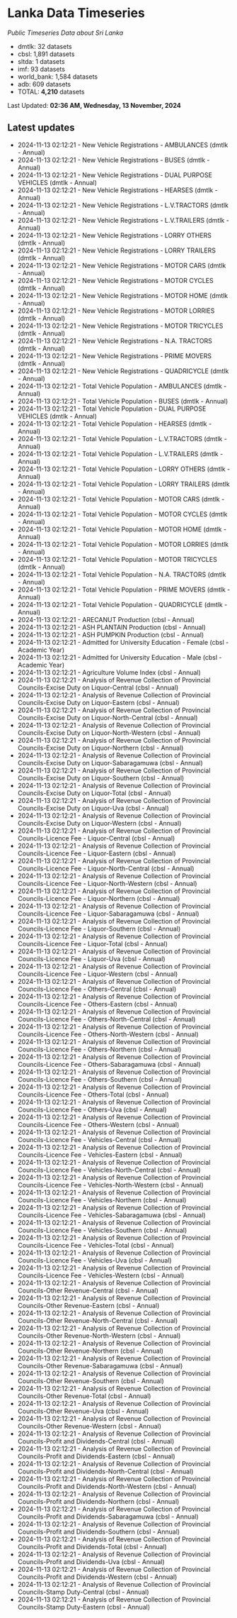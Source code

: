 # Lanka Data Timeseries
*Public Timeseries Data about Sri Lanka*

* dmtlk: 32 datasets
* cbsl: 1,891 datasets
* sltda: 1 datasets
* imf: 93 datasets
* world_bank: 1,584 datasets
* adb: 609 datasets
* TOTAL: **4,210** datasets

Last Updated: **02:36 AM, Wednesday, 13 November, 2024**

## Latest updates

* 2024-11-13 02:12:21 - New Vehicle Registrations - AMBULANCES (dmtlk - Annual)
* 2024-11-13 02:12:21 - New Vehicle Registrations - BUSES (dmtlk - Annual)
* 2024-11-13 02:12:21 - New Vehicle Registrations - DUAL PURPOSE VEHICLES (dmtlk - Annual)
* 2024-11-13 02:12:21 - New Vehicle Registrations - HEARSES (dmtlk - Annual)
* 2024-11-13 02:12:21 - New Vehicle Registrations - L.V.TRACTORS (dmtlk - Annual)
* 2024-11-13 02:12:21 - New Vehicle Registrations - L.V.TRAILERS (dmtlk - Annual)
* 2024-11-13 02:12:21 - New Vehicle Registrations - LORRY OTHERS (dmtlk - Annual)
* 2024-11-13 02:12:21 - New Vehicle Registrations - LORRY TRAILERS (dmtlk - Annual)
* 2024-11-13 02:12:21 - New Vehicle Registrations - MOTOR CARS (dmtlk - Annual)
* 2024-11-13 02:12:21 - New Vehicle Registrations - MOTOR CYCLES (dmtlk - Annual)
* 2024-11-13 02:12:21 - New Vehicle Registrations - MOTOR HOME (dmtlk - Annual)
* 2024-11-13 02:12:21 - New Vehicle Registrations - MOTOR LORRIES (dmtlk - Annual)
* 2024-11-13 02:12:21 - New Vehicle Registrations - MOTOR TRICYCLES (dmtlk - Annual)
* 2024-11-13 02:12:21 - New Vehicle Registrations - N.A. TRACTORS (dmtlk - Annual)
* 2024-11-13 02:12:21 - New Vehicle Registrations - PRIME MOVERS (dmtlk - Annual)
* 2024-11-13 02:12:21 - New Vehicle Registrations - QUADRICYCLE (dmtlk - Annual)
* 2024-11-13 02:12:21 - Total Vehicle Population - AMBULANCES (dmtlk - Annual)
* 2024-11-13 02:12:21 - Total Vehicle Population - BUSES (dmtlk - Annual)
* 2024-11-13 02:12:21 - Total Vehicle Population - DUAL PURPOSE VEHICLES (dmtlk - Annual)
* 2024-11-13 02:12:21 - Total Vehicle Population - HEARSES (dmtlk - Annual)
* 2024-11-13 02:12:21 - Total Vehicle Population - L.V.TRACTORS (dmtlk - Annual)
* 2024-11-13 02:12:21 - Total Vehicle Population - L.V.TRAILERS (dmtlk - Annual)
* 2024-11-13 02:12:21 - Total Vehicle Population - LORRY OTHERS (dmtlk - Annual)
* 2024-11-13 02:12:21 - Total Vehicle Population - LORRY TRAILERS (dmtlk - Annual)
* 2024-11-13 02:12:21 - Total Vehicle Population - MOTOR CARS (dmtlk - Annual)
* 2024-11-13 02:12:21 - Total Vehicle Population - MOTOR CYCLES (dmtlk - Annual)
* 2024-11-13 02:12:21 - Total Vehicle Population - MOTOR HOME (dmtlk - Annual)
* 2024-11-13 02:12:21 - Total Vehicle Population - MOTOR LORRIES (dmtlk - Annual)
* 2024-11-13 02:12:21 - Total Vehicle Population - MOTOR TRICYCLES (dmtlk - Annual)
* 2024-11-13 02:12:21 - Total Vehicle Population - N.A. TRACTORS (dmtlk - Annual)
* 2024-11-13 02:12:21 - Total Vehicle Population - PRIME MOVERS (dmtlk - Annual)
* 2024-11-13 02:12:21 - Total Vehicle Population - QUADRICYCLE (dmtlk - Annual)
* 2024-11-13 02:12:21 - ARECANUT Production (cbsl - Annual)
* 2024-11-13 02:12:21 - ASH PLANTAIN Production (cbsl - Annual)
* 2024-11-13 02:12:21 - ASH PUMPKIN Production (cbsl - Annual)
* 2024-11-13 02:12:21 - Admitted for University Education - Female (cbsl - Academic Year)
* 2024-11-13 02:12:21 - Admitted for University Education - Male (cbsl - Academic Year)
* 2024-11-13 02:12:21 - Agriculture Volume Index (cbsl - Annual)
* 2024-11-13 02:12:21 - Analysis of Revenue Collection of Provincial Councils-Excise Duty on Liquor-Central (cbsl - Annual)
* 2024-11-13 02:12:21 - Analysis of Revenue Collection of Provincial Councils-Excise Duty on Liquor-Eastern (cbsl - Annual)
* 2024-11-13 02:12:21 - Analysis of Revenue Collection of Provincial Councils-Excise Duty on Liquor-North-Central (cbsl - Annual)
* 2024-11-13 02:12:21 - Analysis of Revenue Collection of Provincial Councils-Excise Duty on Liquor-North-Western (cbsl - Annual)
* 2024-11-13 02:12:21 - Analysis of Revenue Collection of Provincial Councils-Excise Duty on Liquor-Northern (cbsl - Annual)
* 2024-11-13 02:12:21 - Analysis of Revenue Collection of Provincial Councils-Excise Duty on Liquor-Sabaragamuwa (cbsl - Annual)
* 2024-11-13 02:12:21 - Analysis of Revenue Collection of Provincial Councils-Excise Duty on Liquor-Southern (cbsl - Annual)
* 2024-11-13 02:12:21 - Analysis of Revenue Collection of Provincial Councils-Excise Duty on Liquor-Total (cbsl - Annual)
* 2024-11-13 02:12:21 - Analysis of Revenue Collection of Provincial Councils-Excise Duty on Liquor-Uva (cbsl - Annual)
* 2024-11-13 02:12:21 - Analysis of Revenue Collection of Provincial Councils-Excise Duty on Liquor-Western (cbsl - Annual)
* 2024-11-13 02:12:21 - Analysis of Revenue Collection of Provincial Councils-Licence Fee - Liquor-Central (cbsl - Annual)
* 2024-11-13 02:12:21 - Analysis of Revenue Collection of Provincial Councils-Licence Fee - Liquor-Eastern (cbsl - Annual)
* 2024-11-13 02:12:21 - Analysis of Revenue Collection of Provincial Councils-Licence Fee - Liquor-North-Central (cbsl - Annual)
* 2024-11-13 02:12:21 - Analysis of Revenue Collection of Provincial Councils-Licence Fee - Liquor-North-Western (cbsl - Annual)
* 2024-11-13 02:12:21 - Analysis of Revenue Collection of Provincial Councils-Licence Fee - Liquor-Northern (cbsl - Annual)
* 2024-11-13 02:12:21 - Analysis of Revenue Collection of Provincial Councils-Licence Fee - Liquor-Sabaragamuwa (cbsl - Annual)
* 2024-11-13 02:12:21 - Analysis of Revenue Collection of Provincial Councils-Licence Fee - Liquor-Southern (cbsl - Annual)
* 2024-11-13 02:12:21 - Analysis of Revenue Collection of Provincial Councils-Licence Fee - Liquor-Total (cbsl - Annual)
* 2024-11-13 02:12:21 - Analysis of Revenue Collection of Provincial Councils-Licence Fee - Liquor-Uva (cbsl - Annual)
* 2024-11-13 02:12:21 - Analysis of Revenue Collection of Provincial Councils-Licence Fee - Liquor-Western (cbsl - Annual)
* 2024-11-13 02:12:21 - Analysis of Revenue Collection of Provincial Councils-Licence Fee - Others-Central (cbsl - Annual)
* 2024-11-13 02:12:21 - Analysis of Revenue Collection of Provincial Councils-Licence Fee - Others-Eastern (cbsl - Annual)
* 2024-11-13 02:12:21 - Analysis of Revenue Collection of Provincial Councils-Licence Fee - Others-North-Central (cbsl - Annual)
* 2024-11-13 02:12:21 - Analysis of Revenue Collection of Provincial Councils-Licence Fee - Others-North-Western (cbsl - Annual)
* 2024-11-13 02:12:21 - Analysis of Revenue Collection of Provincial Councils-Licence Fee - Others-Northern (cbsl - Annual)
* 2024-11-13 02:12:21 - Analysis of Revenue Collection of Provincial Councils-Licence Fee - Others-Sabaragamuwa (cbsl - Annual)
* 2024-11-13 02:12:21 - Analysis of Revenue Collection of Provincial Councils-Licence Fee - Others-Southern (cbsl - Annual)
* 2024-11-13 02:12:21 - Analysis of Revenue Collection of Provincial Councils-Licence Fee - Others-Total (cbsl - Annual)
* 2024-11-13 02:12:21 - Analysis of Revenue Collection of Provincial Councils-Licence Fee - Others-Uva (cbsl - Annual)
* 2024-11-13 02:12:21 - Analysis of Revenue Collection of Provincial Councils-Licence Fee - Others-Western (cbsl - Annual)
* 2024-11-13 02:12:21 - Analysis of Revenue Collection of Provincial Councils-Licence Fee - Vehicles-Central (cbsl - Annual)
* 2024-11-13 02:12:21 - Analysis of Revenue Collection of Provincial Councils-Licence Fee - Vehicles-Eastern (cbsl - Annual)
* 2024-11-13 02:12:21 - Analysis of Revenue Collection of Provincial Councils-Licence Fee - Vehicles-North-Central (cbsl - Annual)
* 2024-11-13 02:12:21 - Analysis of Revenue Collection of Provincial Councils-Licence Fee - Vehicles-North-Western (cbsl - Annual)
* 2024-11-13 02:12:21 - Analysis of Revenue Collection of Provincial Councils-Licence Fee - Vehicles-Northern (cbsl - Annual)
* 2024-11-13 02:12:21 - Analysis of Revenue Collection of Provincial Councils-Licence Fee - Vehicles-Sabaragamuwa (cbsl - Annual)
* 2024-11-13 02:12:21 - Analysis of Revenue Collection of Provincial Councils-Licence Fee - Vehicles-Southern (cbsl - Annual)
* 2024-11-13 02:12:21 - Analysis of Revenue Collection of Provincial Councils-Licence Fee - Vehicles-Total (cbsl - Annual)
* 2024-11-13 02:12:21 - Analysis of Revenue Collection of Provincial Councils-Licence Fee - Vehicles-Uva (cbsl - Annual)
* 2024-11-13 02:12:21 - Analysis of Revenue Collection of Provincial Councils-Licence Fee - Vehicles-Western (cbsl - Annual)
* 2024-11-13 02:12:21 - Analysis of Revenue Collection of Provincial Councils-Other Revenue-Central (cbsl - Annual)
* 2024-11-13 02:12:21 - Analysis of Revenue Collection of Provincial Councils-Other Revenue-Eastern (cbsl - Annual)
* 2024-11-13 02:12:21 - Analysis of Revenue Collection of Provincial Councils-Other Revenue-North-Central (cbsl - Annual)
* 2024-11-13 02:12:21 - Analysis of Revenue Collection of Provincial Councils-Other Revenue-North-Western (cbsl - Annual)
* 2024-11-13 02:12:21 - Analysis of Revenue Collection of Provincial Councils-Other Revenue-Northern (cbsl - Annual)
* 2024-11-13 02:12:21 - Analysis of Revenue Collection of Provincial Councils-Other Revenue-Sabaragamuwa (cbsl - Annual)
* 2024-11-13 02:12:21 - Analysis of Revenue Collection of Provincial Councils-Other Revenue-Southern (cbsl - Annual)
* 2024-11-13 02:12:21 - Analysis of Revenue Collection of Provincial Councils-Other Revenue-Total (cbsl - Annual)
* 2024-11-13 02:12:21 - Analysis of Revenue Collection of Provincial Councils-Other Revenue-Uva (cbsl - Annual)
* 2024-11-13 02:12:21 - Analysis of Revenue Collection of Provincial Councils-Other Revenue-Western (cbsl - Annual)
* 2024-11-13 02:12:21 - Analysis of Revenue Collection of Provincial Councils-Profit and Dividends-Central (cbsl - Annual)
* 2024-11-13 02:12:21 - Analysis of Revenue Collection of Provincial Councils-Profit and Dividends-Eastern (cbsl - Annual)
* 2024-11-13 02:12:21 - Analysis of Revenue Collection of Provincial Councils-Profit and Dividends-North-Central (cbsl - Annual)
* 2024-11-13 02:12:21 - Analysis of Revenue Collection of Provincial Councils-Profit and Dividends-North-Western (cbsl - Annual)
* 2024-11-13 02:12:21 - Analysis of Revenue Collection of Provincial Councils-Profit and Dividends-Northern (cbsl - Annual)
* 2024-11-13 02:12:21 - Analysis of Revenue Collection of Provincial Councils-Profit and Dividends-Sabaragamuwa (cbsl - Annual)
* 2024-11-13 02:12:21 - Analysis of Revenue Collection of Provincial Councils-Profit and Dividends-Southern (cbsl - Annual)
* 2024-11-13 02:12:21 - Analysis of Revenue Collection of Provincial Councils-Profit and Dividends-Total (cbsl - Annual)
* 2024-11-13 02:12:21 - Analysis of Revenue Collection of Provincial Councils-Profit and Dividends-Uva (cbsl - Annual)
* 2024-11-13 02:12:21 - Analysis of Revenue Collection of Provincial Councils-Profit and Dividends-Western (cbsl - Annual)
* 2024-11-13 02:12:21 - Analysis of Revenue Collection of Provincial Councils-Stamp Duty-Central (cbsl - Annual)
* 2024-11-13 02:12:21 - Analysis of Revenue Collection of Provincial Councils-Stamp Duty-Eastern (cbsl - Annual)